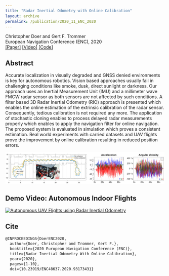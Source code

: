 ```yaml
---
title: "Radar Inertial Odometry with Online Calibration"
layout: archive
permalink: /publication/2020_11_ENC_2020
---
```


Christopher Doer and Gert F. Trommer   
European Navigation Conference (ENC), 2020   
[[Paper]](https://ieeexplore.ieee.org/document/9317343) 
[[Video]](https://www.youtube.com/watch?v=8DofG1iXHAE)
[[Code]](https://github.com/christopherdoer/rio)

## Abstract 
Accurate localization in visually degraded and GNSS denied environments is key for autonomous robotics. Vision based approaches usually fail in challenging conditions like smoke, dusk, direct sunlight or darkness. 
Our approach uses an Inertial Measurement Unit (IMU) and a millimeter wave FMCW radar sensor as both sensors are not affected by such conditions. 
A filter based 3D Radar Inertial Odometry (RIO) approach is presented which enables the online estimation of the extrinsic calibration of the radar sensor. 
Consequently, tedious calibration is not required any more. 
The application of stochastic cloning enables to process delayed radar measurements properly which enables to apply the navigation filter for online navigation. 
The proposed system is evaluated in simulation which proves a consistent estimation. 
Real world experiments with carried datasets and UAV flights prove the improvement by online calibration resulting in reduced position errors.

![image](../images/publications/teaser_enc2020_2.jpg) 

## Demo Video: Autonomous Indoor Flights
[![Autonomous UAV Flights using Radar Inertial Odometry](http://img.youtube.com/vi/8DofG1iXHAE/0.jpg)](http://www.youtube.com/watch?v=8DofG1iXHAE "Autonomous UAV Flights using Radar Inertial Odometry")

## Cite
~~~[bibtex]
@INPROCEEDINGS{DoerENC2020,
  author={Doer, Christopher and Trommer, Gert F.},
  booktitle={2020 European Navigation Conference (ENC)}, 
  title={Radar Inertial Odometry With Online Calibration}, 
  year={2020},
  pages={1-10},
  doi={10.23919/ENC48637.2020.9317343}}
~~~